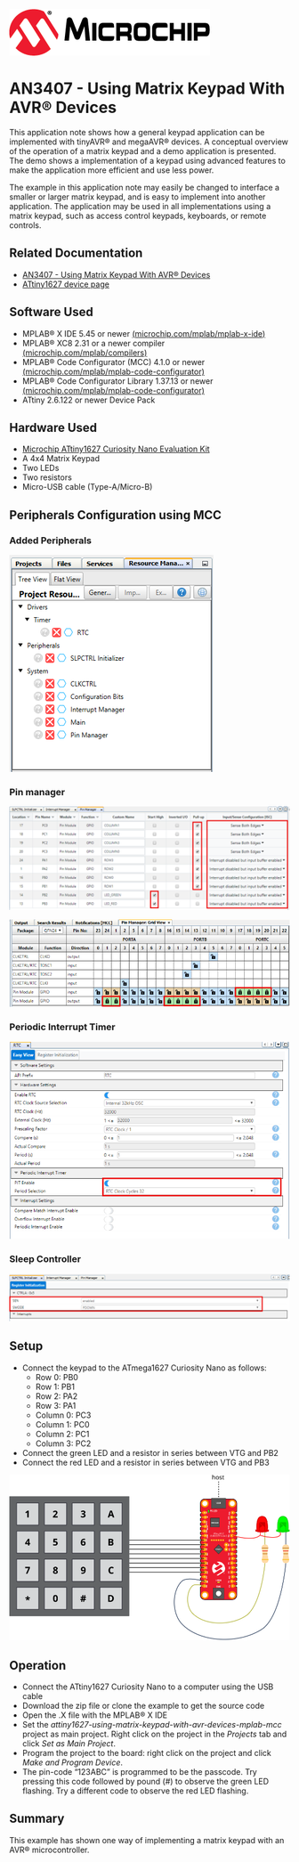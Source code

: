 <!-- Please do not change this logo with link -->
[![MCHP](images/microchip.png)](https://www.microchip.com)

# AN3407 - Using Matrix Keypad With AVR® Devices

This application note shows how a general keypad application can be implemented with tinyAVR® and megaAVR® devices. A conceptual overview of the operation of a matrix keypad and a demo application is presented. The demo shows a implementation of a keypad using advanced features to make the application more efficient and use less power.

The example in this application note may easily be changed to interface a smaller or larger matrix keypad, and is easy to implement into another application. The application may be used in all implementations using a matrix keypad, such as access control keypads, keyboards, or remote controls.

## Related Documentation

* [AN3407 - Using Matrix Keypad With AVR® Devices](https://microchip.com/DS00003407)
* [ATtiny1627 device page](https://www.microchip.com/wwwproducts/en/ATTINY1627)

## Software Used

- MPLAB® X IDE 5.45 or newer [(microchip.com/mplab/mplab-x-ide)](http://www.microchip.com/mplab/mplab-x-ide)
- MPLAB® XC8 2.31 or a newer compiler [(microchip.com/mplab/compilers)](http://www.microchip.com/mplab/compilers)
- MPLAB® Code Configurator (MCC) 4.1.0 or newer [(microchip.com/mplab/mplab-code-configurator)](https://www.microchip.com/mplab/mplab-code-configurator)
- MPLAB® Code Configurator Library 1.37.13 or newer [(microchip.com/mplab/mplab-code-configurator)](https://www.microchip.com/mplab/mplab-code-configurator)
- ATtiny 2.6.122 or newer Device Pack

## Hardware Used

* [Microchip ATtiny1627 Curiosity Nano Evaluation Kit](https://www.microchip.com/developmenttools/ProductDetails/DM080104)
* A 4x4 Matrix Keypad
* Two LEDs
* Two resistors
* Micro-USB cable (Type-A/Micro-B)

## Peripherals Configuration using MCC
### Added Peripherals
![Added Peripherals](images/peripherals_used.PNG "CAdded Peripherals")

### Pin manager
![Pin Manager](images/PinManager.PNG "Pin Manager")

![Pin Manager Grid View](images/PinManagerGreedView.PNG "Pin Manager GRid View")

### Periodic Interrupt Timer
![PIT](images/RTC.PNG "PIT")

### Sleep Controller
![SLPCTRL](images/SLPCTRL.PNG "SLPCTRL")
## Setup

* Connect the keypad to the ATmega1627 Curiosity Nano as follows:
  * Row 0: PB0
  * Row 1: PB1
  * Row 2: PA2
  * Row 3: PA1
  * Column 0: PC3
  * Column 1: PC0
  * Column 2: PC1
  * Column 3: PC2
* Connect the green LED and a resistor in series between VTG and PB2
* Connect the red LED and a resistor in series between VTG and PB3

![Connection Diagram](images/connection_diagram.svg "Connection Diagram")

## Operation

* Connect the ATtiny1627 Curiosity Nano to a computer using the USB cable
* Download the zip file or clone the example to get the source code
* Open the .X file with the MPLAB® X IDE
* Set the *attiny1627-using-matrix-keypad-with-avr-devices-mplab-mcc* project as main project. Right click on the project in the *Projects* tab and click *Set as Main Project*.
* Program the project to the board: right click on the project and click *Make and Program Device*.
* The pin-code “123ABC” is programmed to be the passcode. Try pressing this code followed by pound (#) to observe the green LED flashing. Try a different code to observe the red LED flashing.

## Summary
This example has shown one way of implementing a matrix keypad with an AVR® microcontroller.
